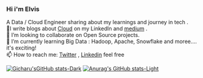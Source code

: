 ### Hi i'm Elvis
A Data / Cloud Engineer sharing about my learnings and journey in tech . </br>
🔭I write blogs about [Cloud](https://www.linkedin.com/in/elvis-gicharu/) on my LinkedIn and [medium](https://medium.com/@gicharuelvis) .</br>
👯 I’m looking to collaborate on Open Source projects. </br>
🌱 I’m currently learning Big Data : Hadoop, Apache, Snowflake and moree.... it's exciting! </br>
📫 How to reach me: [Twitter](https://x.com/ElvisGicharu1) , [Linkedin](https://www.linkedin.com/in/elvis-gicharu/) feel free </br>

<!-- Github stats -->
[![Gicharu'sGitHub stats-Dark](https://github-readme-stats.vercel.app/api?username=GicharuElvis&show_icons=true&theme=dark#gh-dark-mode-only)](https://github.com/GicharuElvis/github-readme-stats#gh-dark-mode-only)
[![Anurag's GitHub stats-Light](https://github-readme-stats.vercel.app/api?username=GicharuElvis&show_icons=true&theme=default#gh-light-mode-only)](https://github.com/GicharuElvis/github-readme-stats#gh-light-mode-only)

<!--
**GicharuElvis/GicharuElvis** is a ✨ _special_ ✨ repository because its `README.md` (this file) appears on your GitHub profile.

Here are some ideas to get you started:

- 🔭 I’m currently working on ...
- 🌱 I’m currently learning ...
- 👯 I’m looking to collaborate on ...
- 🤔 I’m looking for help with ...
- 💬 Ask me about ...
- 📫 How to reach me: ...
- 😄 Pronouns: ...
- ⚡ Fun fact: ...
-->
